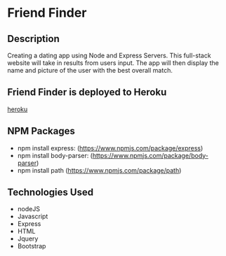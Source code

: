 # Friend Finder

## Description

Creating a dating app using Node and Express Servers. This full-stack website will take in results from users input. The app will then display the name and picture of the user with the best overall match.

## Friend Finder is deployed to Heroku
  
  [heroku](https://obscure-shore-52399.herokuapp.com/)

## NPM Packages

  * npm install express: (https://www.npmjs.com/package/express)
  * npm install body-parser: (https://www.npmjs.com/package/body-parser)
  * npm install path (https://www.npmjs.com/package/path)

## Technologies Used

  * nodeJS
  * Javascript
  * Express
  * HTML
  * Jquery
  * Bootstrap

